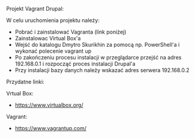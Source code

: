 Projekt Vagrant Drupal:

W celu uruchomienia projektu należy:
- Pobrać i zainstalować Vagranta (link poniżej)
- Zainstalowac Virtual Box'a
- Wejść do katalogu Dmytro Skurikhin za pomocą np. PowerShell'a i wykonać polecenie vagrant up
- Po zakończeniu procesu instalacji w przeglądarce przejść na adres 192.168.0.1 i rozpocząć proces instalacji Drupal'a
- Przy instalacji bazy danych należy wskazać adres serwera 192.168.0.2

Przydatne linki:

Vrtual Box:
- https://www.virtualbox.org/

Vagrant:
- https://www.vagrantup.com/

